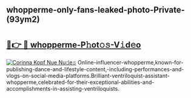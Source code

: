 ## whopperme-only-fans​-leaked-photo​-Private-(93ym2)


# <h2><a href="https://mediaupload.pro?title=whopperme&ref=git">🔗👉 🔴 whopperme-P𝚑ot𝚘𝚜-V𝚒d𝚎o</a></h2>

[![Corinna Kopf Nue Nu𝚍e𝚜](https://i.imgur.com/0qMVB7G.gif)](https://mediaupload.pro?title=whopperme&ref=git)
Online-influencer-whopperme,known-for-publishing-dance-and-lifestyle-content,-including-performances-and-vlogs-on-social-media-platforms.Brilliant-ventriloquist-assistant-whopperme,celebrated-for-their-exceptional-abilities-and-accomplishments-in-assisting-ventriloquists.  